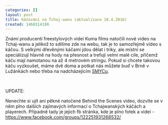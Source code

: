```yaml
---
categories: []
layout: post
title: Káčování na Tchaj-wanu (aktualizace 10.4.2016)
created: 1460314188
---
```

<p>Známí producenti freestylových videí Kuma films natočili nové video na Tchaj-wanu a jelikož to sdílíme zde na webu, tak je to samozřejmě video s káčou. S velkými dřevěnými káčami jdou dělat i triky, ale místní se speciálizují hlavně na hody na přesnost a trefují velmi malé cíle, přičemž káču mají namotanou na až 4 metrovém stringu. Pokud si chcete takovou káču vyzkoušet, máme dvě doma a potkat nás můžete buď v Brně v Lužánkách nebo třeba na nadcházejícím <a href="https://www.facebook.com/events/1677714239162020/">SMYCu</a>.</p>

<p>&nbsp;</p>

<p><div class="youtube-player" data-id="sLYazynm_1M"></div></p>

<p>UPDATE:</p>

<p>Nenechte si ujít ani pěkné natočené Behind the Scenes video, dozvíte se v něm plno dalších zajímavých informací o Tchajwanských káčách a playerech. Případně tady je jejich fb stránka, kde je plno fotek a videí - <a href="https://www.facebook.com/groups/122251931268532/">https://www.facebook.com/groups/122251931268532/</a></p>

<p><div class="youtube-player" data-id="_5XUkAYFltM"></div></p>
